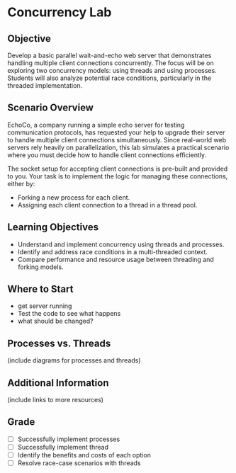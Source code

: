 # Concurrency Lab

## Objective
Develop a basic parallel wait-and-echo web server that demonstrates handling multiple client connections concurrently. The focus will be on exploring two concurrency models: using threads and using processes. Students will also analyze potential race conditions, particularly in the threaded implementation.

## Scenario Overview
EchoCo, a company running a simple echo server for testing communication protocols, has requested your help to upgrade their server to handle multiple client connections simultaneously. Since real-world web servers rely heavily on parallelization, this lab simulates a practical scenario where you must decide how to handle client connections efficiently.

The socket setup for accepting client connections is pre-built and provided to you. Your task is to implement the logic for managing these connections, either by:

- Forking a new process for each client.
- Assigning each client connection to a thread in a thread pool.

## Learning Objectives
- Understand and implement concurrency using threads and processes.
- Identify and address race conditions in a multi-threaded context.
- Compare performance and resource usage between threading and forking models.


## Where to Start
- get server running
- Test the code to see what happens
- what should be changed?

## Processes vs. Threads
(include diagrams for processes and threads)

## Additional Information
(include links to more resources)


## Grade
- [ ] Successfully implement processes
- [ ] Successfully implement thread
- [ ] Identify the benefits and costs of each option
- [ ] Resolve race-case scenarios with threads
